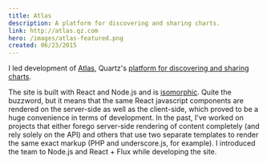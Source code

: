```yaml
---
title: Atlas
description: A platform for discovering and sharing charts.
link: http://atlas.qz.com
hero: /images/atlas-featured.png
created: 06/23/2015
---
```


I led development of [Atlas](http://atlas.qz.com), Quartz's [platform for discovering and sharing charts](http://qz.com/434425/atlas-the-new-home-for-charts-and-data/).

The site is built with React and Node.js and is [isomorphic](http://www.smashingmagazine.com/2015/04/21/react-to-the-future-with-isomorphic-apps). Quite the buzzword, but it means that the same React javascript components are rendered on the server-side as well as the client-side, which proved to be a huge convenience in terms of development. In the past, I've worked on projects that either forego server-side rendering of content completely (and rely solely on the API) and others that use two separate templates to render the same exact markup (PHP and underscore.js, for example). I introduced the team to Node.js and React + Flux while developing the site.
